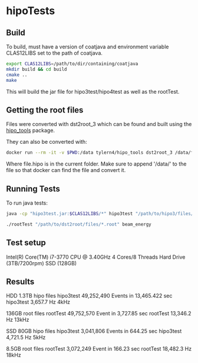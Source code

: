 # hipoTests

## Build

To build, must have a version of coatjava and environment variable CLAS12LIBS set to the path of coatjava.

```bash
export CLAS12LIBS=/path/to/dir/containing/coatjava
mkdir build && cd build
cmake ..
make
```

This will build the jar file for hipo3test/hipo4test as well as the rootTest.

## Getting the root files
Files were converted with dst2root_3 which can be found and built using the [hipo_tools](https://github.com/JeffersonLab/hipo_tools) package.

They can also be converted with:

```bash
docker run --rm -it -v $PWD:/data tylern4/hipo_tools dst2root_3 /data/file.hipo
```

Where file.hipo is in the current folder.
Make sure to append '/data/' to the file so that docker can find the file and convert it.

## Running Tests

To run java tests:
```bash
java -cp "hipo3test.jar:$CLAS12LIBS/*" hipo3test "/path/to/hipo3/files/*.hipo" beam_energy
```

```bash
./rootTest "/path/to/dst2root/files/*.root" beam_energy
```

## Test setup

Intel(R) Core(TM) i7-3770 CPU @ 3.40GHz
4 Cores/8 Threads
Hard Drive (3TB/7200rpm)
SSD (128GB)

## Results
HDD
1.3TB hipo files
hipo3test 49,252,490 Events in 13,465.422 sec
hipo3test 3,657.7 Hz
4kHz

136GB root files
rootTest 49,752,570 Event in 3,727.85 sec
rootTest 13,346.2 Hz
13kHz

SSD
80GB hipo files
hipo3test 3,041,806 Events in 644.25 sec
hipo3test 4,721.5 Hz
5kHz

8.5GB root files
rootTest 3,072,249 Event in 166.23 sec
rootTest 18,482.3 Hz
18kHz

